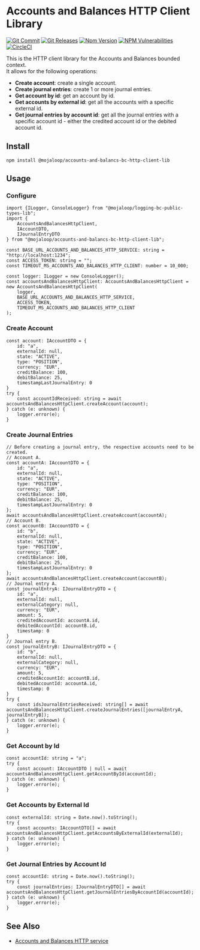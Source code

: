 # Accounts and Balances HTTP Client Library

[![Git Commit](https://img.shields.io/github/last-commit/mojaloop/accounts-and-balances-bc.svg?style=flat)](https://github.com/mojaloop/accounts-and-balances-bc/commits/main)
[![Git Releases](https://img.shields.io/github/release/mojaloop/accounts-and-balances-bc.svg?style=flat)](https://github.com/mojaloop/accounts-and-balances-bc/releases)
[![Npm Version](https://img.shields.io/npm/v/@mojaloop/accounts-and-balances-bc-http-client-lib.svg?style=flat)](https://www.npmjs.com/package/@mojaloop/accounts-and-balances-bc-http-client-lib)
[![NPM Vulnerabilities](https://img.shields.io/snyk/vulnerabilities/npm/@mojaloop/accounts-and-balances-bc-http-client-lib.svg?style=flat)](https://www.npmjs.com/package/@mojaloop/accounts-and-balances-bc-http-client-lib)
[![CircleCI](https://circleci.com/gh/mojaloop/accounts-and-balances-bc.svg?style=svg)](https://circleci.com/gh/mojaloop/accounts-and-balances-bc)

This is the HTTP client library for the Accounts and Balances bounded context.  
It allows for the following operations:
- **Create account**: create a single account.
- **Create journal entries**: create 1 or more journal entries.
- **Get account by id**: get an account by id.
- **Get accounts by external id**: get all the accounts with a specific external id.
- **Get journal entries by account id**: get all the journal entries with a specific account id - either the credited account id or the debited account id.

## Install
```
npm install @mojaloop/accounts-and-balancs-bc-http-client-lib
```

## Usage

### Configure
```
import {ILogger, ConsoleLogger} from "@mojaloop/logging-bc-public-types-lib";
import {
    AccountsAndBalancesHttpClient,
    IAccountDTO,
    IJournalEntryDTO
} from "@mojaloop/accounts-and-balancs-bc-http-client-lib";

const BASE_URL_ACCOUNTS_AND_BALANCES_HTTP_SERVICE: string = "http://localhost:1234";
const ACCESS_TOKEN: string = "";
const TIMEOUT_MS_ACCOUNTS_AND_BALANCES_HTTP_CLIENT: number = 10_000;

const logger: ILogger = new ConsoleLogger();
const accountsAndBalancesHttpClient: AccountsAndBalancesHttpClient = new AccountsAndBalancesHttpClient(
    logger,
    BASE_URL_ACCOUNTS_AND_BALANCES_HTTP_SERVICE,
    ACCESS_TOKEN,
    TIMEOUT_MS_ACCOUNTS_AND_BALANCES_HTTP_CLIENT
);
```

### Create Account
```
const account: IAccountDTO = {
	id: "a",
	externalId: null,
	state: "ACTIVE",
	type: "POSITION",
	currency: "EUR",
	creditBalance: 100,
	debitBalance: 25,
	timestampLastJournalEntry: 0
}
try {
    const accountIdReceived: string = await accountsAndBalancesHttpClient.createAccount(account);
} catch (e: unknown) {
    logger.error(e);
}
```

### Create Journal Entries
```
// Before creating a journal entry, the respective accounts need to be created.
// Account A.
const accountA: IAccountDTO = {
	id: "a",
	externalId: null,
	state: "ACTIVE",
	type: "POSITION",
	currency: "EUR",
	creditBalance: 100,
	debitBalance: 25,
	timestampLastJournalEntry: 0
};
await accountsAndBalancesHttpClient.createAccount(accountA);
// Account B.
const accountB: IAccountDTO = {
	id: "b",
	externalId: null,
	state: "ACTIVE",
	type: "POSITION",
	currency: "EUR",
	creditBalance: 100,
	debitBalance: 25,
	timestampLastJournalEntry: 0
};
await accountsAndBalancesHttpClient.createAccount(accountB);
// Journal entry A.
const journalEntryA: IJournalEntryDTO = {
	id: "a",
	externalId: null,
	externalCategory: null,
	currency: "EUR",
	amount: 5,
	creditedAccountId: accountA.id,
	debitedAccountId: accountB.id,
	timestamp: 0
}
// Journal entry B.
const journalEntryB: IJournalEntryDTO = {
	id: "b",
	externalId: null,
	externalCategory: null,
	currency: "EUR",
	amount: 5,
	creditedAccountId: accountB.id,
	debitedAccountId: accountA.id,
	timestamp: 0
}
try {
    const idsJournalEntriesReceived: string[] = await accountsAndBalancesHttpClient.createJournalEntries([journalEntryA, journalEntryB]);
} catch (e: unknown) {
    logger.error(e);
}
```

### Get Account by Id
```
const accountId: string = "a";
try {
    const account: IAccountDTO | null = await accountsAndBalancesHttpClient.getAccountById(accountId);
} catch (e: unknown) {
    logger.error(e);
}
```

### Get Accounts by External Id
```
const externalId: string = Date.now().toString();
try {
    const accounts: IAccountDTO[] = await accountsAndBalancesHttpClient.getAccountsByExternalId(externalId);
} catch (e: unknown) {
    logger.error(e);
}
```

### Get Journal Entries by Account Id
```
const accountId: string = Date.now().toString();
try {
    const journalEntries: IJournalEntryDTO[] = await accountsAndBalancesHttpClient.getJournalEntriesByAccountId(accountId);
} catch (e: unknown) {
    logger.error(e);
}
```

## See Also

- [Accounts and Balances HTTP service](https://github.com/mojaloop/accounts-and-balances-bc/tree/main/packages/http-svc)
